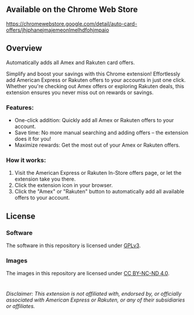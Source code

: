 ## Available on the Chrome Web Store
https://chromewebstore.google.com/detail/auto-card-offers/jhjphanejmajemeonlmelhdfohjmpaio

## Overview
Automatically adds all Amex and Rakuten card offers.

Simplify and boost your savings with this Chrome extension! Effortlessly add American Express or Rakuten offers to your accounts in just one click. Whether you're checking out Amex offers or exploring Rakuten deals, this extension ensures you never miss out on rewards or savings.

### Features:
- One-click addition: Quickly add all Amex or Rakuten offers to your account.
- Save time: No more manual searching and adding offers – the extension does it for you!
- Maximize rewards: Get the most out of your Amex or Rakuten offers.

### How it works:
1. Visit the American Express or Rakuten In-Store offers page, or let the extension take you there.
2. Click the extension icon in your browser.
3. Click the "Amex" or "Rakuten" button to automatically add all available offers to your account.

## License

### Software
The software in this repository is licensed under [GPLv3](https://www.gnu.org/licenses/gpl-3.0).

### Images
The images in this repository are licensed under [CC BY-NC-ND 4.0](http://creativecommons.org/licenses/by-nc-nd/4.0).

#
*Disclaimer: This extension is not affiliated with, endorsed by, or officially associated with American Express or Rakuten, or any of their subsidiaries or affiliates.*
